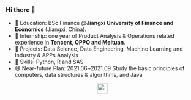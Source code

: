 ### Hi there 👋

<!--
**RicardoChaseCo/RicardoChaseCo** is a ✨ _special_ ✨ repository because its `README.md` (this file) appears on your GitHub profile.

Here are some ideas to get you started:

 I’m currently working on ...
- 🌱 I’m currently learning ...
- 👯 I’m looking to collaborate on ...
- 🤔 I’m looking for help with ...
- 💬 Ask me about ...
- 📫 How to reach me: ...
- 😄 Pronouns: ...
- ⚡ Fun fact: ...
-->

- 💼 Education: BSc Finance @**Jiangxi University of Finance and Economics** (Jiangxi, China). 
- 💬 Internship: one year of Product Analysis & Operations related experience in **Tencent, OPPO and Meituan**.
- 🔭 Projects: Data Science, Data Engineering, Machine Learning and Industry & APPs Analysis
- 🌱 Skills: Python, R and SAS
- 😄 Near-future Plan: 2021.06~2021.09 Study the basic principles of computers, data structures & algorithms, and Java

<p align="center">
  <img src="https://user-images.githubusercontent.com/5679180/79618120-0daffb80-80be-11ea-819e-d2b0fa904d07.gif" width="27px">
  <br><br>
  <samp>
